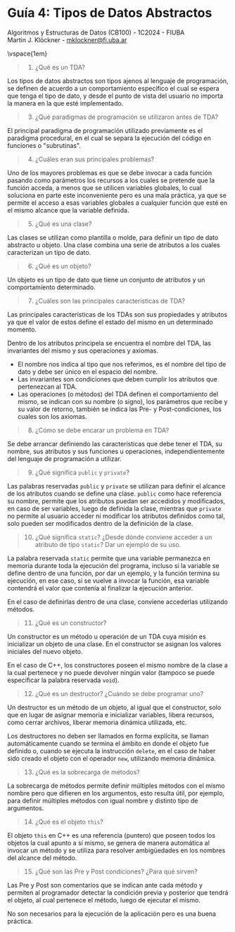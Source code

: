 # Guía 4: Tipos de Datos Abstractos

Algoritmos y Estructuras de Datos (CB100) - 1C2024 - FIUBA  
Martin J. Klöckner - [mklockner@fi.uba.ar](mailto:mklockner@fi.uba.ar)

\vspace{1em}
> 1. ¿Qué es un TDA?

Los tipos de datos abstractos son tipos ajenos al lenguaje de programación, se
definen de acuerdo a un comportamiento especifico el cual se espera que tenga el
tipo de dato, y desde el punto de vista del usuario no importa la manera en la
que esté implementado.

> 3. ¿Qué paradigmas de programación se utilizaron antes de TDA?

El principal paradigma de programación utilizado previamente es el paradigma
procedural, en el cual se separa la ejecución del código en funciones o
"subrutinas".

> 4. ¿Cuáles eran sus principales problemas?

Uno de los mayores problemas es que se debe invocar a cada función pasando como
parámetros los recursos a los cuales se pretende que la función acceda, a menos
que se utilicen variables globales, lo cual soluciona en parte este
inconveniente pero es una mala práctica, ya que se permite el acceso a esas
variables globales a cualquier función que esté en el mismo alcance que la
variable definida.

> 5. ¿Qué es una clase?

Las clases se utilizan como plantilla o molde, para definir un tipo de dato
abstracto u objeto. Una clase combina una serie de atributos a los cuales
caracterizan un tipo de dato.

> 6. ¿Qué es un objeto?

Un objeto es un tipo de dato que tiene un conjunto de atributos y un
comportamiento determinado.

> 7. ¿Cuáles son las principales características de TDA?

Las principales características de los TDAs son sus propiedades y atributos ya
que el valor de estos define el estado del mismo en un determinado momento.

Dentro de los atributos principela se encuentra el nombre del TDA, las
invariantes del mismo y sus operaciones y axiomas.

* El nombre nos indica al tipo que nos referimos, es el nombre del tipo de dato
  y debe ser único en el espacio del nombre.
* Las invariantes son condiciones que deben cumplir los atributos que
  pertenezcan al TDA.
* Las operaciones (o métodos) del TDA definen el comportamiento del mismo, se
  indican con su nombre (o signo), los parámetros que recibe y su valor de
  retorno, también se indica las Pre- y Post-condiciones, los cuales son los
  axiomas.

> 8. ¿Cómo se debe encarar un problema en TDA?

Se debe arrancar definiendo las características que debe tener el TDA, su
nombre, sus atributos y sus funciones u operaciones, independientemente del
lenguaje de programación a utilizar.

> 9. ¿Qué significa `public` y `private`?

Las palabras reservadas `public` y `private` se utilizan para definir el alcance
de los atributos cuando se define una clase. `public` como hace referencia su
nombre, permite que los atributos puedan ser accedidos y modificados, en caso de
ser variables, luego de definida la clase, mientras que `private` no
permite al usuario acceder ni modificar los atributos definidos como tal, solo
pueden ser modificados dentro de la definición de la clase.

> 10. ¿Qué significa `static`? ¿Desde dónde conviene acceder a un atributo de
>     tipo `static`? Dar un ejemplo de su uso.

La palabra reservada `static` permite que una variable permanezca en memoria
durante toda la ejecución del programa, incluso si la variable se define dentro
de una función, por dar un ejemplo, y la función termina su ejecución, en ese
caso, si se vuelve a invocar la función, esa variable contendrá el valor que
contenía al finalizar la ejecución anterior.

En el caso de definirlas dentro de una clase, conviene accederlas utilizando
métodos.

> 11. ¿Qué es un constructor?

Un constructor es un método u operación de un TDA cuya misión es inicializar un
objeto de una clase. En el constructor se asignan los valores iniciales del
nuevo objeto.

En el caso de C++, los constructores poseen el mismo nombre de la clase a la
cual pertenece y no puede devolver ningún valor (tampoco se puede especificar la
palabra reservada `void`).

> 12. ¿Qué es un destructor? ¿Cuándo se debe programar uno?

Un destructor es un método de un objeto, al igual que el constructor, solo que
en lugar de asignar memoria e inicializar variables, libera recursos, como
cerrar archivos, liberar memoria dinámica utilizada, etc.

Los destructores no deben ser llamados en forma explícita, se llaman
automáticamente cuando se termina el ámbito en donde el objeto fue definido o,
cuando se ejecuta la instrucción `delete`, en el caso de haber sido creado el
objeto con el operador `new`, utilizando memoria dinámica.

> 13. ¿Qué es la sobrecarga de métodos?

La sobrecarga de métodos permite definir múltiples métodos con el mismo nombre
pero que difieren en los argumentos, esto resulta útil, por ejemplo, para
definir múltiples métodos con igual nombre y distinto tipo de argumentos.

> 14. ¿Qué es el objeto `this`?

El objeto `this` en C++ es una referencia (puntero) que poseen todos los objetos
la cual apunto a sí mismo, se genera de manera automática al invocar un método y
se utiliza para resolver ambigüedades en los nombres del alcance del método.

> 15. ¿Qué son las Pre y Post condiciones? ¿Para qué sirven?

Las Pre y Post son comentarios que se indican ante cada método y permiten al
programador detectar la condición previa y posterior que tendrá el objeto, al
cual pertenece el método, luego de ejecutar el mismo.

No son necesarios para la ejecución de la aplicación pero es una buena práctica.
